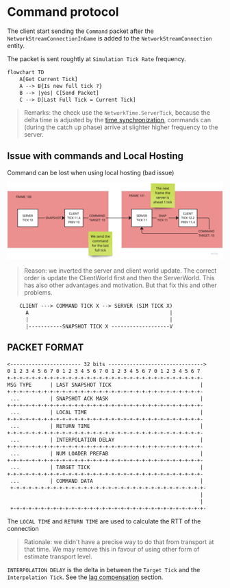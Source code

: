 # Command protocol

The client start sending the `Command` packet after the `NetworkStreamConnectionInGame` is added to the `NetworkStreamConnection`
entity.

The packet is sent roughtly at `Simulation Tick Rate` frequency.

```mermaid
flowchart TD
    A[Get Current Tick]
    A --> B{Is new full tick ?}
    B --> |yes| C[Send Packet]
    C --> D[Last Full Tick = Current Tick]
```

> Remarks: the check use the `NetworkTime.ServerTick`,
> because the delta time is adjusted by the  [time synchronization](time-sync.md),
> commands can (during the catch up phase) arrive at slighter higher frequency to the server.


## Issue with commands and Local Hosting

Command can be lost when using local hosting (bad issue)

![command issue](../Images/command_issues.png)

> Reason: we inverted the server and client world update. The correct order is
> update the ClientWorld first and then the ServerWorld. This has also other advantages
> and motivation. But that fix this and other problems.

``` text
    CLIENT ---> COMMAND TICK X --> SERVER (SIM TICK X)
      A                                              |
      |                                              |
      |-----------SNAPSHOT TICK X -------------------V
```

## PACKET FORMAT
```text
<----------------------- 32 bits ------------------------------->
0 1 2 3 4 5 6 7 0 1 2 3 4 5 6 7 0 1 2 3 4 5 6 7 0 1 2 3 4 5 6 7
+-+-+-+-+-+-+-+-+-+-+-+-+-+-+-+-+-+-+-+-+-+-+-+-+-+-+-+-+-+-+-+-
MSG TYPE      | LAST SNAPSHOT TICK                             |
+-+-+-+-+-+-+-+-+-+-+-+-+-+-+-+-+-+-+-+-+-+-+-+-+-+-+-+-+-+-+-+-
 ...          | SNAPSHOT ACK MASK                              |
+-+-+-+-+-+-+-+-+-+-+-+-+-+-+-+-+-+-+-+-+-+-+-+-+-+-+-+-+-+-+-+-
 ...          | LOCAL TIME                                     |
+-+-+-+-+-+-+-+-+-+-+-+-+-+-+-+-+-+-+-+-+-+-+-+-+-+-+-+-+-+-+-+-
 ...          | RETURN TIME                                    |
+-+-+-+-+-+-+-+-+-+-+-+-+-+-+-+-+-+-+-+-+-+-+-+-+-+-+-+-+-+-+-+-
 ...          | INTERPOLATION DELAY                            |
+-+-+-+-+-+-+-+-+-+-+-+-+-+-+-+-+-+-+-+-+-+-+-+-+-+-+-+-+-+-+-+-
 ...          | NUM LOADER PREFAB                              |
+-+-+-+-+-+-+-+-+-+-+-+-+-+-+-+-+-+-+-+-+-+-+-+-+-+-+-+-+-+-+-+-
 ...          | TARGET TICK                                    |
+-+-+-+-+-+-+-+-+-+-+-+-+-+-+-+-+-+-+-+-+-+-+-+-+-+-+-+-+-+-+-+-
 ...          | COMMAND DATA                                   |
 +-+-+-+-+-+-+-+-+-+-+-+-+-+-+-+-+-+-+-+-+-+-+-+-+-+-+-+-+-+-+-+-
                                                               |
                                                               |
 +-+-+-+-+-+-+-+-+-+-+-+-+-+-+-+-+-+-+-+-+-+-+-+-+-+-+-+-+-+-+-+-
```

The `LOCAL TIME` and `RETURN TIME` are used to calculate the RTT of the connection

> Rationale: we didn't have a precise way to do that from transport at that time. We may remove this in favour of using
> other form of estimate transport level.

`INTERPOLATION DELAY` is the delta in between the `Target Tick` and the `Interpolation Tick`.
See the [lag compensation](lag-compensation.md) section.
